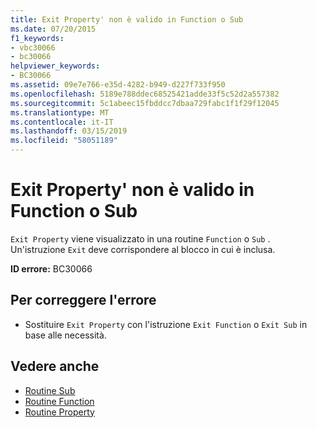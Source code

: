 ```yaml
---
title: Exit Property' non è valido in Function o Sub
ms.date: 07/20/2015
f1_keywords:
- vbc30066
- bc30066
helpviewer_keywords:
- BC30066
ms.assetid: 09e7e766-e35d-4282-b949-d227f733f950
ms.openlocfilehash: 5189e788ddec68525421adde33f5c52d2a557382
ms.sourcegitcommit: 5c1abeec15fbddcc7dbaa729fabc1f1f29f12045
ms.translationtype: MT
ms.contentlocale: it-IT
ms.lasthandoff: 03/15/2019
ms.locfileid: "58051189"
---
```

# <a name="exit-property-is-not-valid-in-a-function-or-sub"></a>Exit Property' non è valido in Function o Sub
`Exit Property` viene visualizzato in una routine `Function` o `Sub` . Un'istruzione `Exit` deve corrispondere al blocco in cui è inclusa.  
  
 **ID errore:** BC30066  
  
## <a name="to-correct-this-error"></a>Per correggere l'errore  
  
-   Sostituire `Exit Property` con l'istruzione `Exit Function` o `Exit Sub` in base alle necessità.  
  
## <a name="see-also"></a>Vedere anche

- [Routine Sub](../../visual-basic/programming-guide/language-features/procedures/sub-procedures.md)
- [Routine Function](../../visual-basic/programming-guide/language-features/procedures/function-procedures.md)
- [Routine Property](../../visual-basic/programming-guide/language-features/procedures/property-procedures.md)
